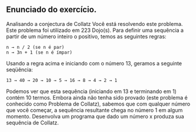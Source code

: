 ## Enunciado do exercício.
Analisando a conjectura de Collatz
Você está resolvendo este problema.
Este problema foi utilizado em 223 Dojo(s).
Para definir uma sequência a partir de um número inteiro o positivo, temos as seguintes regras:
```
n → n / 2 (se n é par)
n → 3n + 1 (se n é ímpar)
```
Usando a regra acima e iniciando com o número 13, geramos a seguinte seqüência:
```
13 → 40 → 20 → 10 → 5 → 16 → 8 → 4 → 2 → 1

```
Podemos ver que esta sequência (iniciando em 13 e terminando em 1) contém 10 termos. Embora ainda não tenha sido provado (este problema é conhecido como Problema de Collatz), sabemos que com qualquer número que você começar, a sequência resultante chega no número 1 em algum momento.
Desenvolva um programa que dado um número x  produza sua sequência de Collatz.
